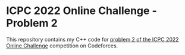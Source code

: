 # ICPC 2022 Online Challenge - Problem 2

This repository contains my C++ code for [problem 2 of the ICPC 2022 Online Challenge](https://codeforces.com/contest/1724) competition on Codeforces.
